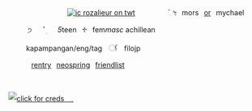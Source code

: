 ㅤㅤㅤㅤㅤㅤㅤㅤㅤ[![ic   rozalieur on twt](https://files.catbox.moe/xojxx4.png)](https://x.com/Rozalieur)ㅤ
⠀⠀ ⠀ㅤ۫ೀ⠀mors⠀[or](https://pronouns.cc/@paranormal)⠀mychael

⠀⠀ ㅤ੭   ﾟׅ   *5*teen⠀⁠♱⠀fem*masc* achillean

⠀⠀⠀ kapampangan/eng/tagㅤ𓋜ㅤfilojp

⠀⠀⠀ ⠀[rentry](https://rentry.co/vilest)⠀[neospring](https://neospring.org/@paranormal)⠀[friendlist](https://rentry.co/witheringhope)
<!-- This content will not appear in the rendered Markdown -->

⠀
⠀<!-- This content will not appear in the rendered Markdown -->
⠀
<!-- This content will not appear in the rendered Markdown -->
[![click for creds 𓈒](https://64.media.tumblr.com/2da17c699c48fd7e30d5361dff99f507/4fdeb1d9b123f154-ca/s500x750/1c672198a3404628cce8ee70d8c195c9d65ad468.pnj)](https://www.tumblr.com/ahimewa)
